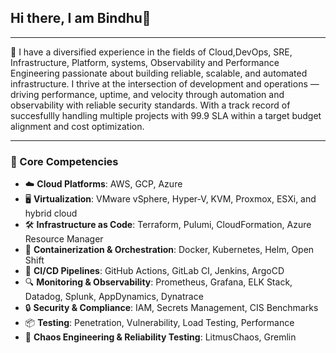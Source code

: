 ## Hi there, I am Bindhu👋
---

🔧 I have a diversified experience in the fields of Cloud,DevOps, SRE, Infrastructure, Platform, systems, Observability and Performance Engineering passionate about building reliable, scalable, and automated infrastructure. I thrive at the intersection of development and operations — driving performance, uptime, and velocity through automation and observability with reliable security standards. With a track record of succesfullly handling multiple projects with 99.9 SLA within a target budget alignment and cost optimization.

---

### 🧰 Core Competencies

- ☁️ **Cloud Platforms**: AWS, GCP, Azure
- 🖥️ **Virtualization**: VMware vSphere, Hyper-V, KVM, Proxmox, ESXi, and hybrid cloud
- 🛠️ **Infrastructure as Code**: Terraform, Pulumi, CloudFormation, Azure Resource Manager 
- 🐳 **Containerization & Orchestration**: Docker, Kubernetes, Helm, Open Shift 
- 🔁 **CI/CD Pipelines**: GitHub Actions, GitLab CI, Jenkins, ArgoCD  
- 🔍 **Monitoring & Observability**: Prometheus, Grafana, ELK Stack, Datadog, Splunk, AppDynamics, Dynatrace
- 🔒 **Security & Compliance**: IAM, Secrets Management, CIS Benchmarks  
- 📦 **Testing**: Penetration, Vulnerability, Load Testing, Performance
- 🧪 **Chaos Engineering & Reliability Testing**: LitmusChaos, Gremlin



